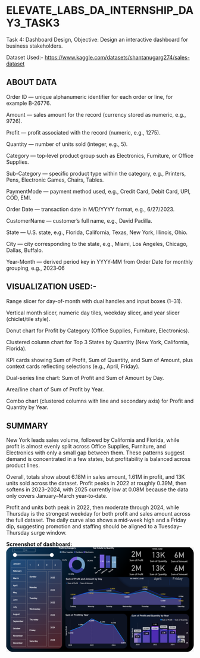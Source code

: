 # ELEVATE_LABS_DA_INTERNSHIP_DAY3_TASK3
Task 4: Dashboard Design, Objective: Design an interactive dashboard for business stakeholders.

Dataset Used:- https://www.kaggle.com/datasets/shantanugarg274/sales-dataset

## ABOUT DATA
Order ID — unique alphanumeric identifier for each order or line, for example B-26776.

Amount — sales amount for the record (currency stored as numeric, e.g., 9726).

Profit — profit associated with the record (numeric, e.g., 1275).

Quantity — number of units sold (integer, e.g., 5).

Category — top‑level product group such as Electronics, Furniture, or Office Supplies.

Sub-Category — specific product type within the category, e.g., Printers, Pens, Electronic Games, Chairs, Tables.

PaymentMode — payment method used, e.g., Credit Card, Debit Card, UPI, COD, EMI.

Order Date — transaction date in M/D/YYYY format, e.g., 6/27/2023.

CustomerName — customer’s full name, e.g., David Padilla.

State — U.S. state, e.g., Florida, California, Texas, New York, Illinois, Ohio.

City — city corresponding to the state, e.g., Miami, Los Angeles, Chicago, Dallas, Buffalo.

Year-Month — derived period key in YYYY‑MM from Order Date for monthly grouping, e.g., 2023‑06

## VISUALIZATION USED:-
Range slicer for day-of-month with dual handles and input boxes (1–31).

Vertical month slicer, numeric day tiles, weekday slicer, and year slicer (chiclet/tile style).

Donut chart for Profit by Category (Office Supplies, Furniture, Electronics).

Clustered column chart for Top 3 States by Quantity (New York, California, Florida).

KPI cards showing Sum of Profit, Sum of Quantity, and Sum of Amount, plus context cards reflecting selections (e.g., April, Friday).

Dual-series line chart: Sum of Profit and Sum of Amount by Day.

Area/line chart of Sum of Profit by Year.

Combo chart (clustered columns with line and secondary axis) for Profit and Quantity by Year.

## SUMMARY 
New York leads sales volume, followed by California and Florida, while profit is almost evenly split across Office Supplies, Furniture, and Electronics with only a small gap between them. These patterns suggest demand is concentrated in a few states, but profitability is balanced across product lines.

Overall, totals show about 6.18M in sales amount, 1.61M in profit, and 13K units sold across the dataset. Profit peaks in 2022 at roughly 0.39M, then softens in 2023–2024, with 2025 currently low at 0.08M because the data only covers January–March year‑to‑date.

Profit and units both peak in 2022, then moderate through 2024, while Thursday is the strongest weekday for both profit and sales amount across the full dataset. The daily curve also shows a mid‑week high and a Friday dip, suggesting promotion and staffing should be aligned to a Tuesday–Thursday surge window.

**Screenshot of dashboard:**  
![Preview of dashboard](https://github.com/Arijeet226/ELEVATE_LABS_DA_INTERNSHIP_DAY3_TASK3/blob/bda9fef5415dbbdc1ebef52f13a416d6a7940639/Screenshot%202025-09-25%20173039.png)
